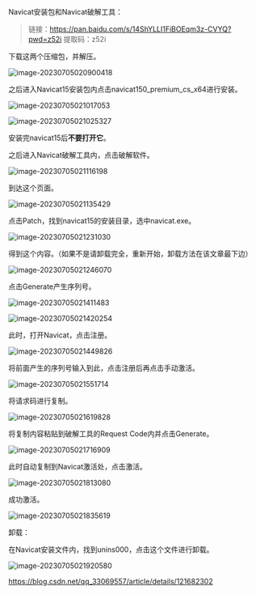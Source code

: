 Navicat安装包和Navicat破解工具：

> 链接：https://pan.baidu.com/s/14ShYLLI1FiBOEqm3z-CVYQ?pwd=z52i 
> 提取码：z52i

下载这两个压缩包，并解压。

![image-20230705020900418](https://cdn.789ak.com/img/image-20230705020900418.png)

之后进入Navicat15安装包内点击navicat150_premium_cs_x64进行安装。

![image-20230705021017053](https://cdn.789ak.com/img/image-20230705021017053.png)

![image-20230705021025327](https://cdn.789ak.com/img/image-20230705021025327.png)

安装完navicat15后**不要打开它**。

之后进入Navicat破解工具内，点击破解软件。

![image-20230705021116198](https://cdn.789ak.com/img/image-20230705021116198.png)

到达这个页面。

![image-20230705021135429](https://cdn.789ak.com/img/image-20230705021135429.png)

点击Patch，找到navicat15的安装目录，选中navicat.exe。

![image-20230705021231030](https://cdn.789ak.com/img/image-20230705021231030.png)

得到这个内容。（如果不是请卸载完全，重新开始，卸载方法在该文章最下边）

![image-20230705021246070](https://cdn.789ak.com/img/image-20230705021246070.png)

点击Generate产生序列号。

![image-20230705021411483](https://cdn.789ak.com/img/image-20230705021411483.png)

![image-20230705021420254](https://cdn.789ak.com/img/image-20230705021420254.png)

此时，打开Navicat，点击注册。

![image-20230705021449826](https://cdn.789ak.com/img/image-20230705021449826.png)

将前面产生的序列号输入到此，点击注册后再点击手动激活。

![image-20230705021551714](https://cdn.789ak.com/img/image-20230705021551714.png)

将请求码进行复制。

![image-20230705021619828](https://cdn.789ak.com/img/image-20230705021619828.png)

将复制内容粘贴到破解工具的Request Code内并点击Generate。

![image-20230705021716909](https://cdn.789ak.com/img/image-20230705021716909.png)

此时自动复制到Navicat激活处，点击激活。

![image-20230705021813080](https://cdn.789ak.com/img/image-20230705021813080.png)

成功激活。

![image-20230705021835619](https://cdn.789ak.com/img/image-20230705021835619.png)



卸载：

在Navicat安装文件内，找到unins000，点击这个文件进行卸载。

![image-20230705021920580](https://cdn.789ak.com/img/image-20230705021920580.png)







https://blog.csdn.net/qq_33069557/article/details/121682302